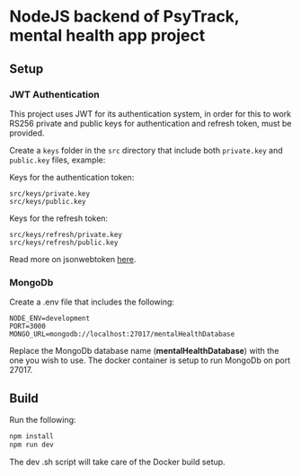 # NodeJS backend of PsyTrack, mental health app project

## Setup

### JWT Authentication

This project uses JWT for its authentication system, in order for this to work RS256 private and public keys for authentication and refresh token, must be provided.

Create a `keys` folder in the `src` directory that include both `private.key` and `public.key` files, example:

Keys for the authentication token:

```
src/keys/private.key
src/keys/public.key
```

Keys for the refresh token:

```
src/keys/refresh/private.key
src/keys/refresh/public.key
```

Read more on jsonwebtoken [here](https://github.com/auth0/node-jsonwebtoken).

### MongoDb

Create a .env file that includes the following:

```
NODE_ENV=development
PORT=3000
MONGO_URL=mongodb://localhost:27017/mentalHealthDatabase
```

Replace the MongoDb database name (__mentalHealthDatabase__) with the one you wish to use. The docker container is setup to run MongoDb on port 27017.

## Build

Run the following:

```sh
npm install
npm run dev
```

The dev .sh script will take care of the Docker build setup.
